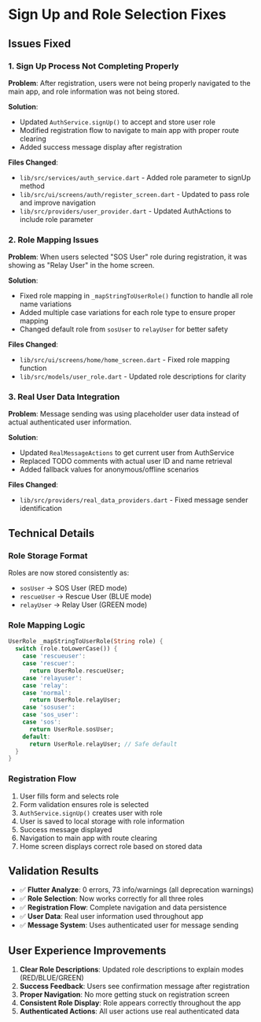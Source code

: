 # Sign Up and Role Selection Fixes

## Issues Fixed

### 1. **Sign Up Process Not Completing Properly**
**Problem**: After registration, users were not being properly navigated to the main app, and role information was not being stored.

**Solution**:
- Updated `AuthService.signUp()` to accept and store user role
- Modified registration flow to navigate to main app with proper route clearing
- Added success message display after registration

**Files Changed**:
- `lib/src/services/auth_service.dart` - Added role parameter to signUp method
- `lib/src/ui/screens/auth/register_screen.dart` - Updated to pass role and improve navigation
- `lib/src/providers/user_provider.dart` - Updated AuthActions to include role parameter

### 2. **Role Mapping Issues**
**Problem**: When users selected "SOS User" role during registration, it was showing as "Relay User" in the home screen.

**Solution**:
- Fixed role mapping in `_mapStringToUserRole()` function to handle all role name variations
- Added multiple case variations for each role type to ensure proper mapping
- Changed default role from `sosUser` to `relayUser` for better safety

**Files Changed**:
- `lib/src/ui/screens/home/home_screen.dart` - Fixed role mapping function
- `lib/src/models/user_role.dart` - Updated role descriptions for clarity

### 3. **Real User Data Integration**
**Problem**: Message sending was using placeholder user data instead of actual authenticated user information.

**Solution**:
- Updated `RealMessageActions` to get current user from AuthService
- Replaced TODO comments with actual user ID and name retrieval
- Added fallback values for anonymous/offline scenarios

**Files Changed**:
- `lib/src/providers/real_data_providers.dart` - Fixed message sender identification

## Technical Details

### Role Storage Format
Roles are now stored consistently as:
- `sosUser` → SOS User (RED mode)
- `rescueUser` → Rescue User (BLUE mode) 
- `relayUser` → Relay User (GREEN mode)

### Role Mapping Logic
```dart
UserRole _mapStringToUserRole(String role) {
  switch (role.toLowerCase()) {
    case 'rescueuser':
    case 'rescuer':
      return UserRole.rescueUser;
    case 'relayuser':
    case 'relay':
    case 'normal':
      return UserRole.relayUser;
    case 'sosuser':
    case 'sos_user':
    case 'sos':
      return UserRole.sosUser;
    default:
      return UserRole.relayUser; // Safe default
  }
}
```

### Registration Flow
1. User fills form and selects role
2. Form validation ensures role is selected
3. `AuthService.signUp()` creates user with role
4. User is saved to local storage with role information
5. Success message displayed
6. Navigation to main app with route clearing
7. Home screen displays correct role based on stored data

## Validation Results
- ✅ **Flutter Analyze**: 0 errors, 73 info/warnings (all deprecation warnings)
- ✅ **Role Selection**: Now works correctly for all three roles
- ✅ **Registration Flow**: Complete navigation and data persistence
- ✅ **User Data**: Real user information used throughout app
- ✅ **Message System**: Uses authenticated user for message sending

## User Experience Improvements
1. **Clear Role Descriptions**: Updated role descriptions to explain modes (RED/BLUE/GREEN)
2. **Success Feedback**: Users see confirmation message after registration
3. **Proper Navigation**: No more getting stuck on registration screen
4. **Consistent Role Display**: Role appears correctly throughout the app
5. **Authenticated Actions**: All user actions use real authenticated data